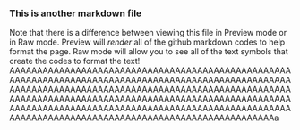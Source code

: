 ### This is another markdown file
Note that there is a difference between viewing this file in Preview mode or in Raw mode.
Preview will *render* all of the github markdown codes to help format the page. Raw mode will allow you to see all of the text symbols that create the codes to format the text! AAAAAAAAAAAAAAAAAAAAAAAAAAAAAAAAAAAAAAAAAAAAAAAAAAAAAAAAAAAAAAAAAAAAAAAAAAAAAAAAAAAAAAAAAAAAAAAAAAAAAAAAAAAAAAAAAAAAAAAAAAAAAAAAAAAAAAAAAAAAAAAAAAAAAAAAAAAAAAAAAAAAAAAAAAAAAAAAAAAAAAAAAAAAAAAAAAAAAAAAAAAAAAAAAAAAAAAAAAAAAAAAAAAAAAAAAAAAAAAAAAAAAAAAAAAAAAAAAAAAAAAAAAAAAAAAAAAAAAAAAAAAAAAAAAAAAAAAAAAAAAAa
